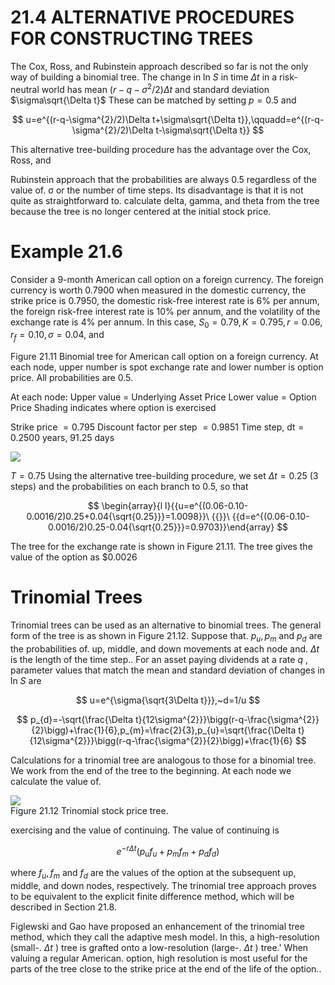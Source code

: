 # 21.4 ALTERNATIVE PROCEDURES FOR CONSTRUCTING TREES  

The Cox, Ross, and Rubinstein approach described so far is not the only way of building a binomial tree. The change in ln $S$ in time $\Delta t$ in a risk-neutral world has mean $(r-q-\sigma^{2}/2)\Delta t$ and standard deviation $\sigma\sqrt{\Delta t}$ These can be matched by setting $p=0.5$ and  

$$
u=e^{(r-q-\sigma^{2}/2)\Delta t+\sigma\sqrt{\Delta t}},\qquadd=e^{(r-q-\sigma^{2}/2)\Delta t-\sigma\sqrt{\Delta t}}
$$  

This alternative tree-building procedure has the advantage over the Cox, Ross, and  

Rubinstein approach that the probabilities are always 0.5 regardless of the value of. $\upsigma$ or the number of time steps. Its disadvantage is that it is not quite as straightforward to. calculate delta, gamma, and theta from the tree because the tree is no longer centered at the initial stock price.  

# Example 21.6  

Consider a 9-month American call option on a foreign currency. The foreign currency is worth 0.7900 when measured in the domestic currency, the strike price is 0.7950, the domestic risk-free interest rate is $6\%$ per annum, the foreign risk-free interest rate is $10\%$ per annum, and the volatility of the exchange rate is $4\%$ per annum. In this case, $S_{0}=0.79,K=0.795,r=0.06,r_{f}=0.10,\sigma=0.04,$ and  

Figure 21.11 Binomial tree for American call option on a foreign currency. At each node, upper number is spot exchange rate and lower number is option price. All probabilities are 0.5.  

At each node: Upper value $=$ Underlying Asset Price Lower value $=$ Option Price Shading indicates where option is exercised  

Strike price $=0.795$ Discount factor per step $=0.9851$ Time step, $\mathsf{d t}=0.2500$ years, 91.25 days  

![](images/9b613e56b67c5fb924e1f1130d5f9c83951617665361e0259d501a34dcfb33a1.jpg)  

$T=0.75$ Using the alternative tree-building procedure, we set $\Delta t=0.25$ (3 steps) and the probabilities on each branch to 0.5, so that  

$$
\begin{array}{l l}{{u=e^{(0.06-0.10-0.0016/2)0.25+0.04{\sqrt{0.25}}}=1.0098}}\ {{}}\ {{d=e^{(0.06-0.10-0.0016/2)0.25-0.04{\sqrt{0.25}}}=0.9703}}\end{array}
$$  

The tree for the exchange rate is shown in Figure 21.11. The tree gives the value of the option as $\$0.0026$  

# Trinomial Trees  

Trinomial trees can be used as an alternative to binomial trees. The general form of the tree is as shown in Figure 21.12. Suppose that. $p_{u},p_{m}$ and $p_{d}$ are the probabilities of. up, middle, and down movements at each node and. $\Delta t$ is the length of the time step.. For an asset paying dividends at a rate $q$ , parameter values that match the mean and standard deviation of changes in ln $S$ are  

$$
u=e^{\sigma{\sqrt{3\Delta t}}},~d=1/u
$$  

$$
p_{d}=-\sqrt{\frac{\Delta t}{12\sigma^{2}}}\bigg(r-q-\frac{\sigma^{2}}{2}\bigg)+\frac{1}{6},p_{m}=\frac{2}{3},p_{u}=\sqrt{\frac{\Delta t}{12\sigma^{2}}}\bigg(r-q-\frac{\sigma^{2}}{2}\bigg)+\frac{1}{6}
$$  

Calculations for a trinomial tree are analogous to those for a binomial tree. We work from the end of the tree to the beginning. At each node we calculate the value of.  

![](images/b79aff022801bf7e7cbf35a0bcfff5850f2e8f6f3078479d1b5b61725edf1b76.jpg)  
Figure 21.12 Trinomial stock price tree.  

exercising and the value of continuing. The value of continuing is  

$$
e^{-r\Delta t}(p_{u}f_{u}+p_{m}f_{m}+p_{d}f_{d})
$$  

where $f_{u},f_{m}$ and $f_{d}$ are the values of the option at the subsequent up, middle, and down nodes, respectively. The trinomial tree approach proves to be equivalent to the explicit finite difference method, which will be described in Section 21.8.  

Figlewski and Gao have proposed an enhancement of the trinomial tree method, which they call the adaptive mesh model. In this, a high-resolution (small-. $\Delta t$ ) tree is grafted onto a low-resolution (large-. $\Delta t$ ) tree.' When valuing a regular American. option, high resolution is most useful for the parts of the tree close to the strike price at the end of the life of the option..  
